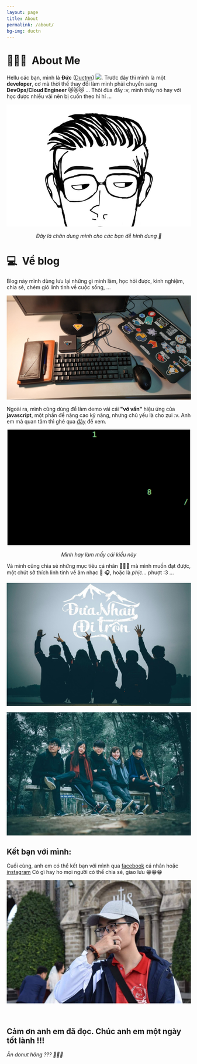 ```yaml
---
layout: page
title: About
permalink: /about/
bg-img: ductn
---
```


# 👨🏻‍💻 &nbsp;About Me

Hellu các bạn, mình là **Đức** ([Ductnn][website]) <img src="https://media.giphy.com/media/hvRJCLFzcasrR4ia7z/giphy.gif" style="width: 30px;">.
Trước đây thì mình là một **developer**, cơ mà thời thế  thay đổi làm mình phải
chuyển sang **DevOps/Cloud Engineer** 😿😿😿 ... Thôi đùa đấy :v, mình thấy nó
hay với học được nhiều vãi nên bị cuốn theo hí hí ...

<p align="center">
    <img src="/assets/img/pages/ductn.jpg"/>
    <p align="center">
        <i>Đây là chân dung mình cho các bạn dễ  hình dung 🤖</i>
    </p>
</p>

# 💻 &nbsp;Về blog

Blog này mình dùng lưu lại những gì mình làm, học hỏi được, kinh nghiệm, chia sẻ,
chém gió linh tinh về  cuộc sống, ...

<p align="center">
    <img src="/assets/img/pages/me.jpg"/>
</p>

Ngoài ra, mình cũng dùng để  làm demo vài cái **"vớ vẩn"** hiệu ứng của **javascript**,
một phần để  nâng cao kỹ năng, nhưng chủ yếu là cho zui :v. Anh em mà quan tâm
thì ghé qua [đây](https://ductn.info/demo/) để  xem.

<p align="center">
    <img src="/assets/img/pages/matrix.gif" style="width: 500px;"/>
    <p align="center">
        <i>Mình hay làm mấy cái kiểu này</i>
    </p>
</p>

Và mình cũng chia sẻ những mục tiêu cá nhân 🎯🎯🎯 mà mình muốn đạt được, một
chút sở thích linh tinh về  âm nhạc 🎹 🎧, hoặc là *phịc...* phượt :3 ...

<p align="center">
    <img src="/assets/img/bg.jpg"/>
</p>

<p align="center">
    <img src="/assets/img/pages/dongmo.jpg"/>
</p>

## Kết bạn với mình:

Cuối cùng, anh em có thể  kết bạn với mình qua [facebook][facebook] cá nhân hoặc [instagram][instagram]
Có gì hay ho mọi người có thể  chia sẻ, giao lưu 😁😁😁

<p align="center">
    <a href="https://www.facebook.com/ductn.network/">
        <img src="/assets/img/pages/ten.jpg"/>
    </a>
</p>

<br/>

## Cảm ơn anh em đã đọc. Chúc anh em một ngày tốt lành !!!
*Ăn donut hông ??? 🥯🥯🥯*

[website]: https://ductnn.github.io
[twitter]: https://twitter.com/ductn4
[instagram]: https://instagram.com/ductn_
[linkedin]: https://linkedin.com/in/ductnn
[facebook]: https://www.facebook.com/ductn.network/
